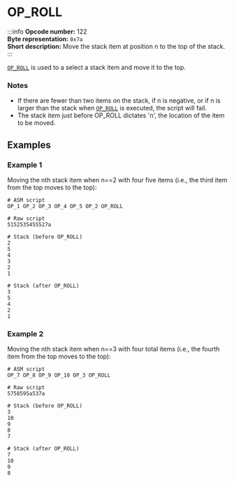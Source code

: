 # OP_ROLL
:::info
**Opcode number:** 122  
**Byte representation:** `0x7a`  
**Short description:** Move the stack item at position n to the top of the stack.
:::

[`OP_ROLL`](./OP_ROLL.md) is used to a select a stack item and move it to the top.

### Notes
- If there are fewer than two items on the stack, if n is negative, or if n is larger than the stack when [`OP_ROLL`](./OP_ROLL.md) is executed, the script will fail.
- The stack item just before OP_ROLL dictates 'n', the location of the item to be moved.


## Examples
### Example 1
Moving the nth stack item when n==2 with four five items (i.e., the third item from the top moves to the top):
```shell
# ASM script
OP_1 OP_2 OP_3 OP_4 OP_5 OP_2 OP_ROLL

# Raw script
5152535455527a

# Stack (before OP_ROLL)
2
5
4
3
2
1

# Stack (after OP_ROLL)
3
5
4
2
1
```
### Example 2
Moving the nth stack item when n==3 with four total items (i.e., the fourth item from the top moves to the top):
```shell
# ASM script
OP_7 OP_8 OP_9 OP_10 OP_3 OP_ROLL

# Raw script
5758595a537a

# Stack (before OP_ROLL)
3
10
9
8
7

# Stack (after OP_ROLL)
7
10
9
8
```